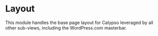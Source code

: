 Layout
======

This module handles the base page layout for Calypso leveraged by all other
sub-views, including the WordPress.com masterbar.
